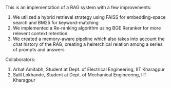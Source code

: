 This is an implementation of a RAG system with a few improvements:
  1. We utilized a hybrid retrieval strategy using FAISS for embedding-space search and BM25 for keyword-matching
  2. We implemented a Re-ranking algorithm using BGE Reranker for more relevent context retention
  3. We created a memory-aware pipeline which also takes into account the chat history of the RAG, creating a heirerchical relation among a series of prompts and answers

Collaborators:
  1. Arhat Amitabh, Student at Dept. of Electrical Engineering, IIT Kharagpur
  2. Salil Lokhande, Student at Dept. of Mechanical Engineering, IIT Kharagpur
